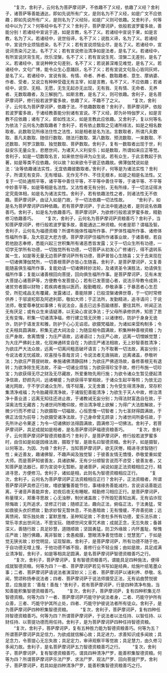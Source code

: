 <!-- { "loadSidebar": true } -->
　　“复次，舍利子，云何名为菩萨摩诃萨，不依趣不了义经，依趣了义经？舍利子，诸菩萨等善能通达，即如先说所有广文，是则名为不了义经，如是广文不应依趣；即如先说所有广义，是则名为了义经际，如是广义则可依趣。又舍利子，何等经中以为了义？何等经中名不了义？舍利子，菩萨摩诃萨，依般若波罗蜜多故，善能分别！若诸经中宣说于道，如是言教，名不了义。若诸经中宣说于果，如是言教，名为了义。若诸经中，说世俗谛，名不了义；说胜义谛，名为了义。若诸经中，宣说作业烦恼惑染，名不了义；若有宣说烦恼业尽，是名了义。若诸经中，宣说诃责染污之法，名不了义；若有宣说修治清净如是法者，是名了义。若诸经中，有所宣说厌背生死，欣乐涅槃，名不了义；若有宣说生死、涅槃二无差别，是名了义。若诸经中，宣说种种文句差别，名不了义；若说甚深难见难觉，是名了义。若诸经中，文句广博，能令众生心意踊跃，名不了义；若有宣说文句及心皆同灰烬，是名了义。若诸经中，宣说有我、有情、命者、养者、数取趣者、意生、摩纳婆、作者、受者，又说立有种种受蕴无有主宰，如是言教，名不了义，不应依趣；若诸经中，说空、无相、无愿，无生无起亦无出现，无有我、无有情、无命者、无养者、无数取趣者，及三解脱门，如斯言教，是名了义，则可依趣。舍利子，是名菩萨摩诃萨，修行般若波罗蜜多故，依趣了义，不趣不了之义。
　　“复次，舍利子，云何名为菩萨摩诃萨，依趣于法，不依趣数取者？舍利子，菩萨摩诃萨，依般若波罗蜜多故，于诸经教善能分别诸有宣说。不了义经，即为补特伽罗义，如是言教不应依趣；诸有了义，即如性法义，如是言教此应依趣。又舍利子，复以何等名为依法？云何名为数取趣者？舍利子，若有依止数取之见诸所缘法，如是之相名数取者。此数取见所缘法住性之法性，如是相者是名为法。言数取者，所谓凡夫数取、善凡夫数取、随信行数取、随法行数取、第八数取、预流数取、一来数取、不还数取、阿罗汉数取、独觉数取、菩萨数取。舍利子，复有一数取者出现于世，利益安乐无量众生，悲愍世间，为诸天人义利安乐；如是数取，所谓如来应正等觉。舍利子，如是一切数取名言，如来依世俗谛为众生说。若有众生，于此言教起于执著，如是等类不应依趣。何以故？如来欲令于彼正依趣故。佛薄伽梵说如是法：‘汝等依趣诸法实性，无宜依趣彼数取者。’舍利子，何等是为诸法实性？舍利子，所谓无有变异、无有增益、无作无不作、不住无根本，如是之相是名法性。又复于一切处通照平等，诸平等中善住平等，不平等中善住平等，于诸平等、不平等中妙善平等，如是等相是名法性。又法性者无有分别，无有所缘，于一切法证得决定究竟体相，如是名为诸法实性。舍利子，若有依趣法性之者，则诸法性无不依趣。菩萨摩诃萨，由证入如是门故，于一切法依趣一切法性故。
　　“舍利子，如是名为菩萨摩诃萨四种依趣。若有菩萨摩诃萨，于此法中能通达者，是则说名依趣善巧。舍利子，如是名为依趣善巧。菩萨摩诃萨，为欲修行般若波罗蜜多故，精勤修习依趣善巧。
　　“复次，舍利子，云何名为菩萨摩诃萨资粮善巧？舍利子，当知菩萨摩诃萨，修行般若波罗蜜多故，善能通达二种资粮。何者是耶？谓福及智。舍利子，云何名为福德资粮？所谓布施体性福所作事、尸罗体性福所作事、诸修体性福所作事，及大慈定大悲方便。菩萨摩诃萨住福所作诸事业故，于诸善根，若自若他励志奉修，悉能兴起三世积集所有诸恶悉皆发露；又于一切众生所有功德，一切学无学所有功德，一切独觉所有功德，一切菩萨从初发心广修诸行，得不退转系属一生，如是等无量无边菩萨摩诃萨所有功德，菩萨普皆心生随喜；又于去来现在一切诸佛薄伽梵所，一切善根菩萨亦皆心生随喜。舍利子，是菩萨摩诃萨，又复善能随喜俱生福所作事，复能劝请一切诸佛转妙法轮，及诸贤圣令演胜法，劝请俱生福所作事；复能以诸善根回向菩提，回向俱生福所作事。是菩萨摩诃萨，见有未发大菩提心诸菩萨等，方便教令发菩提心；若有已发菩提心者，说法示导教令成熟；诸贫穷者摄以财物；若疾病者施以医药，殷勤瞻视，恭敬承事；于暴恶者心生忍受，所犯戒品无有覆藏，发露诸过，善能除罪；已般涅槃诸佛世尊，于一切时常修供养；于邬波柁耶及阿遮利耶，敬如大师；于正法所，发勤精进，追寻请问；于说法师，敬爱尊奉犹如事佛；有说法会，虽去已远多百踰缮那，要往其所，听闻正法无有厌足；或有众生来请疑滞，以无染心宣说净法；于父母所承修供养，知恩了恩无有变悔，积集一切诸清净福，修行建立情无厌倦；以诸律检，防护于身身无诡诈，防护于语发言和雅，防护于心心无谄诳。欲摄梵福故，为诸如来营构制多；令丈夫相具圆满故，积集无遮大祠法会；为随显相令圆满故，积集种种善根资粮；为庄严身故，舍离憍慢；为庄严语故，远诸语过；为庄严心故，远离一切憎嫉觉慧；为大庄严佛刹土故，化现神通转变自在；为欲庄严诸法相故，无上妙智善胜清净；为欲庄严大法众故，远离一切离间粗恶破坏语言；为不取著一切法故，离妄分别；令说法者无忧戚故，欢喜授与善哉言词；令说法者无唐捐故，远离诸盖，恭敬听法；为欲庄严菩提树故，奉施诸佛清静园林；为欲庄严佛道场故，备修善根无有退转；为欲净除生死法故，不染一切诸业烦恼；为欲获得珍宝手故，修行布施一切珍宝；为欲获得无尽之财及无尽藏故，所爱重物先用行施；为欲令诸众生暂见便起清净信故，舒颜先问，远诸嚬蹙；为欲获得平掌相故，于诸众生起平等照；为放无边诸光网故，于不学识诸众生所，情不轻蔑，又无舍置；为令受生得清净故，常存积集清净戒福；为令胎藏得清净故，于诸毁犯善能清净；为欲生于天人中故，修治清净十善业道；远离无知往还进止故，于诸教诫无妄分别；为得法财富逸自在故，于深奥法性无藏吝；为诸世间所瞻仰故，修治清净增上欲解；为得广大法胜解故，于微少行而不修证；为欲摄取一切福故，心恒思惟一切智者；为七圣财得圆满故，于佛正法信为前导；为欲摄受诸净法故，于己身命曾无顾录；为诸世间所委任故，于先所许必令果遂；为令一切诸佛妙法得圆满故，圆满修习一切佛法。舍利子，若菩萨摩诃萨，具足成就如是相者，是名菩萨摩诃萨福德资粮善巧。
　　“复次，舍利子，云何菩萨摩诃萨智德资粮善巧？舍利子，是菩萨摩诃萨，修行般若波罗蜜多时，由住如是如是因缘法故，摄取于智，是故名曰智德资粮。舍利子，如是摄智，以何等法，为因、为缘？舍利子，当知菩萨摩诃萨，欲无厌倦，精进寻求智随行性；亲近善友，趣诸佛智，不趣声闻及独觉智；于彼善友情无憍慢，恭敬爱重如爱大师。而是菩萨知彼善友，具诸欲解，无有少分顺智言说而不咨受；彼善友者，又知菩萨是法器已，即为宣说中无暂断。是诸菩萨，闻说如是正法资粮相应之行，精进寻思，方便修习。舍利子，诸如是相，此则名为智德资粮相应正行。
　　“复次，舍利子，云何名为菩萨摩诃萨正法资粮相应正行？舍利子，正法资粮者，所谓菩萨摩诃萨具修正行故，嗜欲饕餮善能节俭，事绪缘务善能减约，言说谈话善能远离，于诸音声善能弃舍，初夜后夜无有睡眠，精勤修习相应正行。是菩萨摩诃萨，称量理义，郑重寻思故；心无浊秽，制伏诸盖故；于所毁犯善知出离，无有谄诈现除悔故；无所追求，坚修正行故；随顺正法，趣向正法，俯临正法，于法勇猛，常如救彼头衣炽燃故；勤求妙智无暂休息，不处愚暗故；无有慢缓，不弃善扼故；远离愦闹，常乐独处故；宴默思惟，圣种知足故；不舍杜多所有功德，爱乐法乐故；常乐寻求出世间法，不思宝玩、随顺世间文章咒术故；成就正念，无忘失故；备甚深义，善随行故；具足妙慧，道随顺故；坚固勇猛，防卫外缘故；内怀羞耻，惭愧庄严故；随行佛趣，离非智故；舍愚痴膜，慧眼清净善觉悟故；觉慧宽广，于如是觉无狭劣故；妙觉明显，证现智故。舍利子，是菩萨摩诃萨，所有功德不随于他，于自功德无增上慢，于他功德不嫉不毁，善修行业不轻业报；由如是故，具足成满业清净智。舍利子，如是等相具足圆满，是名菩萨摩诃萨智德资粮善巧之行。
　　“复次，舍利子，菩萨摩诃萨，复有智德资粮善巧，谓能具足四种施法，便得成就智德资粮。何等为四？一者、菩萨摩诃萨若见书写如是经典，给施叶纸笔墨众事；二者、菩萨摩诃萨请说法者演深妙义；三者、菩萨摩诃萨以诸利养、恭敬、名闻，赞颂称扬奉说法者；四者、菩萨摩诃萨于说法师摄受正法，无有谄曲赞悦彼意，应施是言：‘善哉！善哉！’舍利子，若有菩萨摩诃萨，行是四种清净布施，当知善能积集智德资粮善巧。
　　“复次，舍利子，菩萨摩诃萨，复有四种积集无尽智德资粮。何等为四？一者、菩萨摩诃萨巧能守护说法者身，二者、巧能守护所有众善，三者、巧能守护其所止处，四者、巧能守护彼说法者所有徒众。舍利子，是为菩萨摩诃萨四种积集智德资粮。
　　“复次，舍利子，菩萨摩诃萨，复有四种任持智德资粮善巧。何等为四？所谓菩萨摩诃萨，于说法者以法任持、以智任持、以财任持、以菩提功德而用任持。舍利子，是为菩萨摩诃萨四种任持智德资粮。
　　“复次，舍利子，菩萨摩诃萨，复有五种胜力能为智德资粮善巧。何等为五？所谓菩萨摩诃萨具足信力，为欲成就信解心故；具足进力，求善知识成多闻故；具足念力，令菩提心无忘失故；具足定力，审谛观察平等觉故；具足慧力，由久修习多闻力故。舍利子，是名菩萨摩诃萨五力智德资粮善巧之行。
　　“复次，舍利子，菩萨摩诃萨，复有智德资粮善巧，谓具四种清净尸罗，能善积集智德资粮。何等为四？所谓菩萨摩诃萨乐法尸罗、求法尸罗、观法尸罗、回向菩提尸罗。舍利子，菩萨摩诃萨，若具如是四种清净尸罗，能善积集智德资粮善巧之行。
